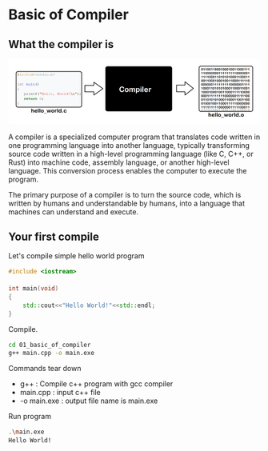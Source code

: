 # Basic of Compiler

## What the compiler is

![alt text](image.png)

A compiler is a specialized computer program that translates code written in one programming language into another language, typically transforming source code written in a high-level programming language (like C, C++, or Rust) into machine code, assembly language, or another high-level language. This conversion process enables the computer to execute the program.

The primary purpose of a compiler is to turn the source code, which is written by humans and understandable by humans, into a language that machines can understand and execute. 

## Your first compile 

Let's compile simple hello world program

```c++
#include <iostream>

int main(void)
{
    std::cout<<"Hello World!"<<std::endl;
}
```

Compile.

```bash
cd 01_basic_of_compiler
g++ main.cpp -o main.exe
```

Commands tear down

- g++ : Compile c++ program with gcc compiler
- main.cpp : input c++ file
- -o main.exe : output file name is main.exe

Run program
```bash
.\main.exe
Hello World!
```

